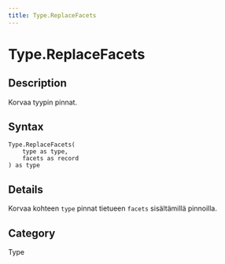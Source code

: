 ```yaml
---
title: Type.ReplaceFacets
---
```


# Type.ReplaceFacets


## Description

Korvaa tyypin pinnat.


## Syntax

```powerquery
Type.ReplaceFacets(
    type as type,
    facets as record
) as type
```


## Details

Korvaa kohteen <code>type</code> pinnat tietueen <code>facets</code> sisältämillä pinnoilla.



## Category
Type
